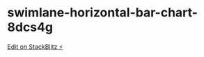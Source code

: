 # swimlane-horizontal-bar-chart-8dcs4g

[Edit on StackBlitz ⚡️](https://stackblitz.com/edit/swimlane-horizontal-bar-chart-8dcs4g)